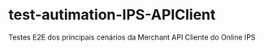 # test-autimation-IPS-APIClient
Testes E2E dos principais cenários da Merchant API Cliente do Online IPS
